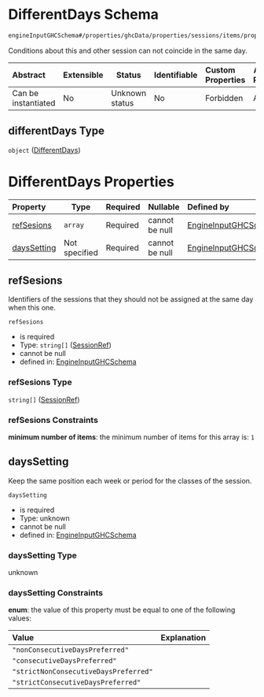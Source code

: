 # DifferentDays Schema

```txt
engineInputGHCSchema#/properties/ghcData/properties/sessions/items/properties/sessionRelations/properties/differentDays
```

Conditions about this and other session can not coincide in the same day.


| Abstract            | Extensible | Status         | Identifiable | Custom Properties | Additional Properties | Access Restrictions | Defined In                                                         |
| :------------------ | ---------- | -------------- | ------------ | :---------------- | --------------------- | ------------------- | ------------------------------------------------------------------ |
| Can be instantiated | No         | Unknown status | No           | Forbidden         | Allowed               | none                | [ghc.schema.json\*](../out/ghc.schema.json "open original schema") |

## differentDays Type

`object` ([DifferentDays](ghc-properties-ghcdata-properties-sessions-session-properties-sessionrelations-properties-differentdays.md))

# DifferentDays Properties

| Property                    | Type          | Required | Nullable       | Defined by                                                                                                                                                                                                                                                                                                 |
| :-------------------------- | ------------- | -------- | -------------- | :--------------------------------------------------------------------------------------------------------------------------------------------------------------------------------------------------------------------------------------------------------------------------------------------------------- |
| [refSesions](#refsesions)   | `array`       | Required | cannot be null | [EngineInputGHCSchema](ghc-properties-ghcdata-properties-sessions-session-properties-sessionrelations-properties-differentdays-properties-refsesions.md "engineInputGHCSchema#/properties/ghcData/properties/sessions/items/properties/sessionRelations/properties/differentDays/properties/refSesions")   |
| [daysSetting](#dayssetting) | Not specified | Required | cannot be null | [EngineInputGHCSchema](ghc-properties-ghcdata-properties-sessions-session-properties-sessionrelations-properties-differentdays-properties-dayssetting.md "engineInputGHCSchema#/properties/ghcData/properties/sessions/items/properties/sessionRelations/properties/differentDays/properties/daysSetting") |

## refSesions

Identifiers of the sessions that they should not be assigned at the same day when this one.


`refSesions`

-   is required
-   Type: `string[]` ([SessionRef](ghc-properties-ghcdata-properties-sessions-session-properties-sessionrelations-properties-differentdays-properties-refsesions-sessionref.md))
-   cannot be null
-   defined in: [EngineInputGHCSchema](ghc-properties-ghcdata-properties-sessions-session-properties-sessionrelations-properties-differentdays-properties-refsesions.md "engineInputGHCSchema#/properties/ghcData/properties/sessions/items/properties/sessionRelations/properties/differentDays/properties/refSesions")

### refSesions Type

`string[]` ([SessionRef](ghc-properties-ghcdata-properties-sessions-session-properties-sessionrelations-properties-differentdays-properties-refsesions-sessionref.md))

### refSesions Constraints

**minimum number of items**: the minimum number of items for this array is: `1`

## daysSetting

Keep the same position each week or period for the classes of the session.


`daysSetting`

-   is required
-   Type: unknown
-   cannot be null
-   defined in: [EngineInputGHCSchema](ghc-properties-ghcdata-properties-sessions-session-properties-sessionrelations-properties-differentdays-properties-dayssetting.md "engineInputGHCSchema#/properties/ghcData/properties/sessions/items/properties/sessionRelations/properties/differentDays/properties/daysSetting")

### daysSetting Type

unknown

### daysSetting Constraints

**enum**: the value of this property must be equal to one of the following values:

| Value                                 | Explanation |
| :------------------------------------ | ----------- |
| `"nonConsecutiveDaysPreferred"`       |             |
| `"consecutiveDaysPreferred"`          |             |
| `"strictNonConsecutiveDaysPreferred"` |             |
| `"strictConsecutiveDaysPreferred"`    |             |
